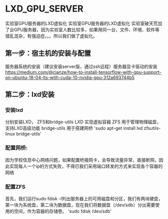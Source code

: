 # LXD_GPU_SERVER
实验室GPU服务器的LXD虚拟化
实验室GPU服务器的LXD虚拟化 实验室破天荒加了台GPU服务器，因为实验室人数比较多，如果用同一台，文件、环境、软件等错乱混杂，有强迫症。。。所以我们做了虚拟化。

## 第一步：宿主机的安装与配置	
服务器系统的安装（建议安装server版，通过ssh远程）服务器显卡驱动的安装 https://medium.com/@cjanze/how-to-install-tensorflow-with-gpu-support-on-ubuntu-18-04-lts-with-cuda-10-nvidia-gpu-312a693744b5

## 第二步：lxd安装
### 安装lxd
分别安装LXD， ZFS和bridge-utils
LXD 实现虚拟容器
ZFS 用于管理物理磁盘，支持LXD高级功能
bridge-utils 用于搭建网桥
'sudo apt-get install lxd zfsutils-linux bridge-utils'
### 配置网桥:
因为学校信息中心网络问题，如果配置桥接网卡，会导致流量异常，直接断网，因此实现每人一个ip的方式失败，不得已我们采用端口转发的方式来实现各个容器的网络
### 配置ZFS
首先，我们运行sudo fdisk -l列出服务器上的可用磁盘和分区，我们有两块硬盘，第一块为系统盘，第二块为数据盘，现在我们将数据盘（/dev/sdb）分出需要使用的空间，作为容器的存储卷。
'sudo fdisk /dev/sdb'
